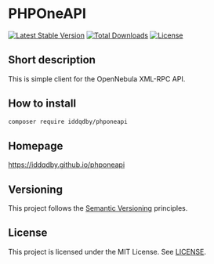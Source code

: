 # PHPOneAPI

[![Latest Stable Version](https://poser.pugx.org/iddqdby/phponeapi/v/stable)](https://packagist.org/packages/iddqdby/phponeapi)
[![Total Downloads](https://poser.pugx.org/iddqdby/phponeapi/downloads)](https://packagist.org/packages/iddqdby/phponeapi)
[![License](https://poser.pugx.org/iddqdby/phponeapi/license)](https://packagist.org/packages/iddqdby/phponeapi)

## Short description

This is simple client for the OpenNebula XML-RPC API.

## How to install

```sh
composer require iddqdby/phponeapi
```

## Homepage

https://iddqdby.github.io/phponeapi

## Versioning

This project follows the [Semantic Versioning](http://semver.org/) principles.

## License

This project is licensed under the MIT License. See [LICENSE](LICENSE).
